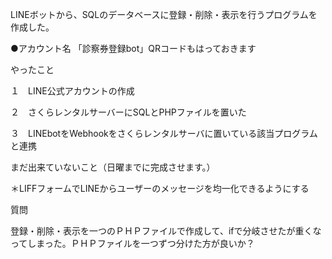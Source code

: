LINEボットから、SQLのデータベースに登録・削除・表示を行うプログラムを作成した。

●アカウント名
「診察券登録bot」QRコードもはっておきます

やったこと

１　LINE公式アカウントの作成

２　さくらレンタルサーバーにSQLとPHPファイルを置いた

３　LINEbotをWebhookをさくらレンタルサーバに置いている該当プログラムと連携

まだ出来ていないこと（日曜までに完成させます。）

＊LIFFフォームでLINEからユーザーのメッセージを均一化できるようにする

質問

登録・削除・表示を一つのＰＨＰファイルで作成して、ifで分岐させたが重くなってしまった。ＰＨＰファイルを一つずつ分けた方が良いか？